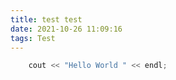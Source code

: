```yaml
---
title: test test
date: 2021-10-26 11:09:16
tags: Test
---
```


```cpp
    cout << "Hello World " << endl;
```
